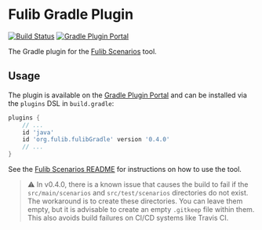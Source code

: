 # Fulib Gradle Plugin

[![Build Status](https://travis-ci.org/fujaba/fulibGradle.svg?branch=master)](https://travis-ci.org/fujaba/fulibGradle)
[![Gradle Plugin Portal](https://img.shields.io/maven-metadata/v/https/plugins.gradle.org/m2/org/fulib/fulibGradle/org.fulib.fulibGradle.gradle.plugin/maven-metadata.xml.svg?colorB=blue&label=Gradle%20Plugin%20Portal)](https://plugins.gradle.org/plugin/org.fulib.fulibGradle)

The Gradle plugin for the [Fulib Scenarios](https://github.com/fujaba/fulibScenarios) tool.

## Usage

The plugin is available on the [Gradle Plugin Portal](https://plugins.gradle.org/plugin/org.fulib.fulibGradle)
and can be installed via the `plugins` DSL in `build.gradle`:

```groovy
plugins {
    // ...
    id 'java'
    id 'org.fulib.fulibGradle' version '0.4.0'
    // ...
}
```

See the [Fulib Scenarios README](https://github.com/fujaba/fulibScenarios/blob/master/README.md)
for instructions on how to use the tool.

> ⚠︎ In v0.4.0, there is a known issue that causes the build to fail
> if the `src/main/scenarios` and `src/test/scenarios` directories do not exist.
> The workaround is to create these directories.
> You can leave them empty, but it is advisable to create an empty `.gitkeep` file within them.
> This also avoids build failures on CI/CD systems like Travis CI.
